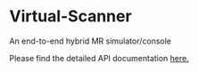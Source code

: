# Virtual-Scanner
An end-to-end hybrid MR simulator/console

Please find the detailed API documentation [here.](https://imr-framework.github.io/virtual-scanner/)
